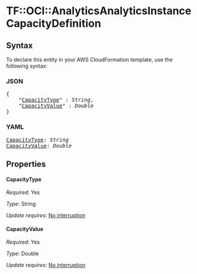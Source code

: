 # TF::OCI::AnalyticsAnalyticsInstance CapacityDefinition

## Syntax

To declare this entity in your AWS CloudFormation template, use the following syntax:

### JSON

<pre>
{
    "<a href="#capacitytype" title="CapacityType">CapacityType</a>" : <i>String</i>,
    "<a href="#capacityvalue" title="CapacityValue">CapacityValue</a>" : <i>Double</i>
}
</pre>

### YAML

<pre>
<a href="#capacitytype" title="CapacityType">CapacityType</a>: <i>String</i>
<a href="#capacityvalue" title="CapacityValue">CapacityValue</a>: <i>Double</i>
</pre>

## Properties

#### CapacityType

_Required_: Yes

_Type_: String

_Update requires_: [No interruption](https://docs.aws.amazon.com/AWSCloudFormation/latest/UserGuide/using-cfn-updating-stacks-update-behaviors.html#update-no-interrupt)

#### CapacityValue

_Required_: Yes

_Type_: Double

_Update requires_: [No interruption](https://docs.aws.amazon.com/AWSCloudFormation/latest/UserGuide/using-cfn-updating-stacks-update-behaviors.html#update-no-interrupt)

